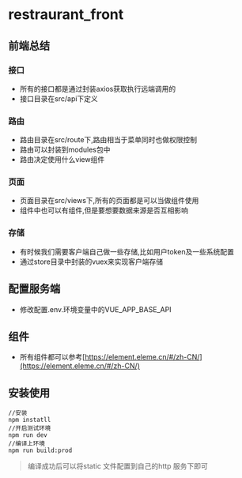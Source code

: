 # restraurant_front
## 前端总结
### 接口
* 所有的接口都是通过封装axios获取执行远端调用的 
* 接口目录在src/api下定义

### 路由
* 路由目录在src/route下,路由相当于菜单同时也做权限控制
* 路由可以封装到modules包中
* 路由决定使用什么view组件

### 页面
* 页面目录在src/views下,所有的页面都是可以当做组件使用
* 组件中也可以有组件,但是要想要数据来源是否互相影响

### 存储
* 有时候我们需要客户端自己做一些存储,比如用户token及一些系统配置
* 通过store目录中封装的vuex来实现客户端存储

## 配置服务端 
* 修改配置.env.环境变量中的VUE_APP_BASE_API

## 组件
* 所有组件都可以参考[https://element.eleme.cn/#/zh-CN/](https://element.eleme.cn/#/zh-CN/)

## 安装使用

```
//安装
npm instatll 
//开启测试环境
npm run dev 
//编译上环境
npm run build:prod

```

> 编译成功后可以将static 文件配置到自己的http 服务下即可
